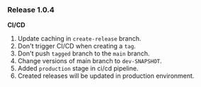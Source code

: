 ### Release 1.0.4

**CI/CD**
1. Update caching in `create-release` branch.
2. Don't trigger CI/CD when creating a `tag`.
3. Don't push `tagged` branch to the `main` branch.
4. Change versions of main branch to `dev-SNAPSHOT`.
5. Added `production` stage in ci/cd pipeline.
6. Created releases will be updated in production environment.